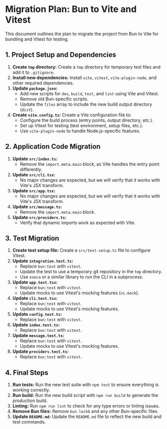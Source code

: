 # Migration Plan: Bun to Vite and Vitest

This document outlines the plan to migrate the project from Bun to Vite for bundling and Vitest for testing.

## 1. Project Setup and Dependencies

1. **Create `tmp` directory:** Create a `tmp` directory for temporary test files and add it to `.gitignore`.
2. **Install new dependencies:** Install `vite`, `vitest`, `vite-plugin-node`, and other required dependencies.
3. **Update `package.json`:**
   - Add new scripts for `dev`, `build`, `test`, and `lint` using Vite and Vitest.
   - Remove old Bun-specific scripts.
   - Update the `files` array to include the new build output directory (`dist`).
4. **Create `vite.config.ts`:** Create a Vite configuration file to:
   - Configure the build process (entry points, output directory, etc.).
   - Set up Vitest for testing (test environment, setup files, etc.).
   - Use `vite-plugin-node` to handle Node.js-specific features.

## 2. Application Code Migration

1. **Update `src/index.ts`:**
   - Remove the `import.meta.main` block, as Vite handles the entry point differently.
2. **Update `src/cli.tsx`:**
   - No major changes are expected, but we will verify that it works with Vite's JSX transform.
3. **Update `src/app.tsx`:**
   - No major changes are expected, but we will verify that it works with Vite's JSX transform.
4. **Update `src/message.ts`:**
   - Remove the `import.meta.main` block.
5. **Update `src/providers.ts`:**
   - Verify that dynamic imports work as expected with Vite.

## 3. Test Migration

1. **Create test setup file:** Create a `src/test-setup.ts` file to configure Vitest.
2. **Update `integration.test.ts`:**
   - Replace `bun:test` with `vitest`.
   - Update the test to use a temporary git repository in the `tmp` directory.
   - Use `execa` or a similar library to run the CLI in a subprocess.
3. **Update `app.test.tsx`:**
   - Replace `bun:test` with `vitest`.
   - Update mocks to use Vitest's mocking features (`vi.mock`).
4. **Update `cli.test.tsx`:**
   - Replace `bun:test` with `vitest`.
   - Update mocks to use Vitest's mocking features.
5. **Update `config.test.ts`:**
   - Replace `bun:test` with `vitest`.
6. **Update `index.test.ts`:**
   - Replace `bun:test` with `vitest`.
7. **Update `message.test.ts`:**
   - Replace `bun:test` with `vitest`.
   - Update mocks to use Vitest's mocking features.
8. **Update `providers.test.ts`:**
   - Replace `bun:test` with `vitest`.

## 4. Final Steps

1. **Run tests:** Run the new test suite with `npm test` to ensure everything is working correctly.
2. **Run build:** Run the new build script with `npm run build` to generate the production build.
3. **Linting:** Run `npm run lint` to check for any type errors or linting issues.
4. **Remove Bun files:** Remove `bun.lockb` and any other Bun-specific files.
5. **Update `README.md`:** Update the `README.md` file to reflect the new build and test commands.
